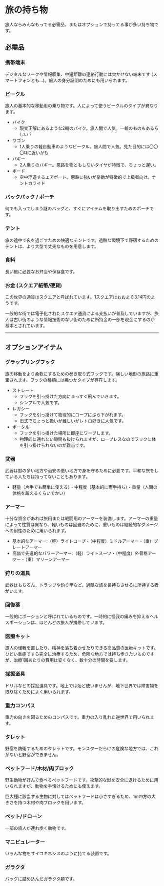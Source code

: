 # 旅の持ち物
旅人ならみんなもってる必需品、またはオプションで持ってる事が多い持ち物です。

## 必需品

### 携帯端末
デジタルなワークや情報収集、中短距離の連絡行動には欠かせない端末です (スマートフォンとも…)。旅人の身分証明のためにも用いられます。

### ビークル
旅人の基本的な移動用の乗り物です。人によって使うビークルのタイプが異なります。

- バイク
    - 現実正解にあるような2輪のバイク。旅人間で人気。一輪のものもあるらしい？
- ワゴン
    - 1人乗りの軽自動車のようなビークル。旅人間で人気。見た目的には〇〇〇Qに近いかも
- バギー
    - 2人乗りのバギー。悪路を物ともしないタイヤが特徴で、ちょっと遅い。
- ボード
    - 空中浮遊するエアボード。悪路に強いが挙動が特徴的で上級者向け。ナントカライド

### バックパック / ポーチ
何でも入ってしまう謎のバッグと、すぐにアイテムを取り出すためのポーチです。

### テント
旅の途中で夜を過ごすための快適なテントです。過酷な環境下で野宿するためのテントは、より大型で丈夫なものを用意します。

### 食料
長い旅に必要なお弁当や保存食です。

### お金 (スクエア紙幣/硬貨)
この世界の通貨はスクエアと呼ばれています。1スクエアはおおよそ3.14円のようです。

一般的な街では電子化されたスクエア通貨による支払いが普及していますが、旅人は古い街のような情報技術のない街のために所持金の一部を現金にするのが基本とされています。

----------

## オプションアイテム

### グラップリングフック
旅の移動をより柔軟にするための巻き取り式フックです。険しい地形の旅路に重宝されます。フックの種類には幾つかタイプが存在します。

- ストレート
    - フックを引っ掛けた方向にまっすぐ飛んでいきます。
    - シンプルで人気です。
- レガシー
    - フックを引っ掛けて物理的にロープにぶら下がれます。
    - 旧式でちょっと扱いが難しいがレトロ好きに人気です。
- ポータル
    - フックを引っ掛けた場所に即座にワープします。
    - 物理的に通れない隙間も抜けられますが、ロープレスなのでフックに体を引っ掛けられないのが難点です。

### 武器
武器は獣の多い地方や治安の悪い地方で身を守るために必要です。平和な旅をしている人たちは持ってないこともあります。

- 軽量（片手でも簡単に使える）・中程度（基本的に両手持ち）・重量（人間の体格を超えるくらいでかい）

### アーマー
十分な資金があれば旅用または戦闘用のアーマーを装備します。アーマーの重量によって性質は異なり、軽いものは回避のために、重いものは継続的なダメージへの耐性のために用いられます。

- 基本的なアーマー:（軽）ライトローブ・（中程度）ミドルアーマー・（重）プレートアーマー
- 高価で先進的なパワーアーマー:（軽）ライトスーツ・（中程度）外骨格アーマー・（重）マリーンアーマー

### 狩りの道具
武器はもちろん、トラップや釣り竿など。過酷な旅を長持ちさせるに所持する者がいます。

### 回復薬
一般的にポーションと呼ばれているものです。一時的に怪我の痛みを抑えるヘルスポーションは、ほとんどの旅人が携帯しています。

### 医療キット
旅人の怪我を直したり、精神を落ち着かせたりできる高品質の医療キットです。ひどい重症ですら完全に治療するため、危険な地方では持ち歩きたいものですが、治療1回あたりの費用は安くなく、数十分の時間を要します。

### 採掘道具
ドリルなどの採掘道具です。地上では殆ど使いませんが、地下世界では障害物を取り除くためによく用いられます。

### 重力コンパス
重力の向きを図るためのコンパスです。重力の入り乱れた逆世界で用いられます。

### タレット
野宿を防衛するためのタレットです。モンスターだらけの危険な地方では、これがないと野宿ができません。

### ペットフード/木材/肉ブロック
野生動物が好んで食べるペットフードです。攻撃的な獣を安全に退けるために用いられますが、動物を手懐けるためにも使えます。

巨大種に該当する生物に対してはペットフードは小さすぎるため、1m四方の大きさを持つ木材や肉ブロックを用います。
    
### ペット/ドローン
一部の旅人が連れ歩く動物です。

### マニピュレーター
いろんな物をサイコキネシスのように持てる装置です。

### ガラクタ
バッグに詰め込んだガラクタ類です。

